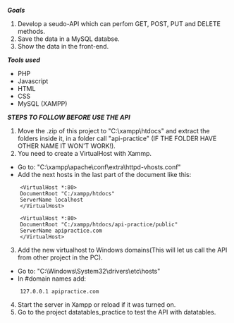 ***Goals***
1. Develop a seudo-API which can perfom GET, POST, PUT and DELETE methods.
2. Save the data in a MySQL databse.
3. Show the data in the front-end.

***Tools used***
- PHP
- Javascript
- HTML
- CSS
- MySQL (XAMPP)

***STEPS TO FOLLOW BEFORE USE THE API***
1. Move the .zip of this project to "C:\xampp\htdocs" and extract the folders inside it, in a folder call "api-practice" (IF THE FOLDER HAVE OTHER NAME IT WON'T WORK!).
2. You need to create a VirtualHost with Xammp.
  - Go to: "C:\xampp\apache\conf\extra\httpd-vhosts.conf"
  - Add the next hosts in the last part of the document like this:
```
    <VirtualHost *:80>
    DocumentRoot "C:/xampp/htdocs"
    ServerName localhost
    </VirtualHost>
```
```
    <VirtualHost *:80>
    DocumentRoot "C:/xampp/htdocs/api-practice/public"
    ServerName apipractice.com
    </VirtualHost>
```
3. Add the new virtualhost to Windows domains(This will let us call the API from other project in the PC).
  - Go to: "C:\Windows\System32\drivers\etc\hosts"
  - In #domain names add:
```
    127.0.0.1 apipractice.com
```
4. Start the server in Xampp or reload if it was turned on.
5. Go to the project datatables_practice to test the API with datatables.
